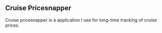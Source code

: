 ## Cruise Pricesnapper

Cruise pricesnapper is a application I use for long-time tracking of
cruise prices.